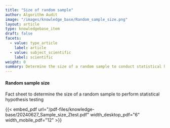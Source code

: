 ```yaml
---
title: "Size of random sample"
author: Algorithm Audit
image: "/images/knowledge_base/Random_sample_size.png"
layout: article
type: knowledgebase_item
draft: false
facets:
  - value: type_article
    label: article
  - value: subject_scientific
    label: scientific
weight: 0
summary: Determine the size of a random sample to conduct statistical hypothesis testing
---
```


#### **Random sample size**

Fact sheet to determine the size of a random sample to perform statistical hypothesis testing 

{{< embed_pdf url="/pdf-files/knowledge-base/20240627_Sample_size_Ztest.pdf" width_desktop_pdf="6" width_mobile_pdf="12" >}}